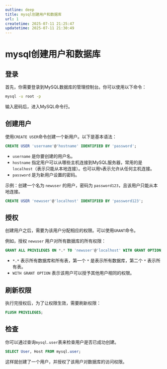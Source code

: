 ```yaml
---
outline: deep
title: mysql创建用户和数据库
url: 1
createtime: 2025-07-11 21:25:47
updatetime: 2025-07-11 21:30:49
---
```


# mysql创建用户和数据库

## 登录
首先，你需要登录到MySQL数据库的管理控制台。你可以使用以下命令：

```bash
mysql -u root -p
```

输入密码后，进入MySQL命令行。

## 创建用户
使用`CREATE USER`命令创建一个新用户。以下是基本语法：

```sql
CREATE USER 'username'@'hostname' IDENTIFIED BY 'password';
```

- `username` 是你要创建的用户名。
- `hostname` 指定用户可以从哪些主机连接到MySQL服务器，常用的是`localhost`（表示只能从本地连接）。也可以用`%`表示允许从任何主机连接。
- `password` 是为新用户设置的密码。

示例：创建一个名为 `newuser` 的用户，密码为 `password123`，且该用户只能从本地连接。

```sql
CREATE USER 'newuser'@'localhost' IDENTIFIED BY 'password123';
```

## 授权
创建用户之后，需要为该用户分配相应的权限。可以使用`GRANT`命令。

例如，授权 `newuser` 用户对所有数据库的所有权限：

```sql
GRANT ALL PRIVILEGES ON *.* TO 'newuser'@'localhost' WITH GRANT OPTION;
```

 - `*.*` 表示所有数据库和所有表，第一个 `*` 是表示所有数据库，第二个 `*` 表示所有表。
 - `WITH GRANT OPTION` 表示该用户可以授予其他用户相同的权限。

## 刷新权限
执行完授权后，为了让权限生效，需要刷新权限：

```sql
FLUSH PRIVILEGES;
```

## 检查
你可以通过查询`mysql.user`表来检查用户是否已成功创建。

```sql
SELECT User, Host FROM mysql.user;
```

这样就创建了一个用户，并授权了该用户对数据库的访问权限。